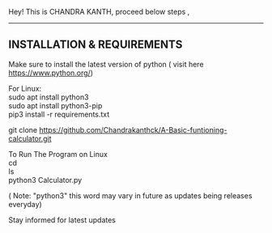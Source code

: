 Hey! This is CHANDRA KANTH, proceed below steps ,

-----------------------------------
INSTALLATION & REQUIREMENTS
-----------------------------------

Make sure to install  the latest version of python ( visit here https://www.python.org/)

For Linux:<br />
sudo apt install python3<br />
sudo apt install python3-pip<br />
pip3 install -r requirements.txt<br />

git clone https://github.com/Chandrakanthck/A-Basic-funtioning-calculator.git

To Run The Program on Linux<br />
cd <your file location><br />
ls <list out the program files><br />
python3 Calculator.py <br />
	
( Note: "python3" this word may vary in future as updates being releases everyday)<br />

Stay informed for latest updates<br />
       
